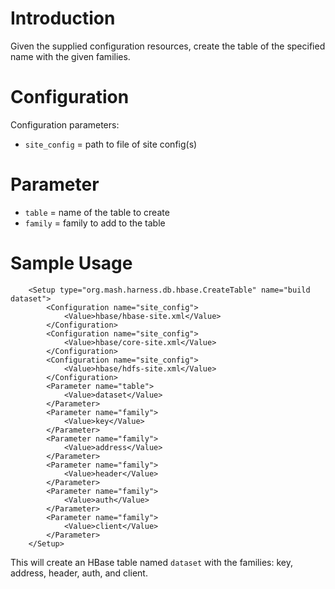 # Introduction #

Given the supplied configuration resources, create the table of the specified name with the given families.

# Configuration #
Configuration parameters:
  * `site_config` = path to file of site config(s)

# Parameter #
  * `table` = name of the table to create
  * `family` = family to add to the table

# Sample Usage #
```
    <Setup type="org.mash.harness.db.hbase.CreateTable" name="build dataset">
        <Configuration name="site_config">
            <Value>hbase/hbase-site.xml</Value>
        </Configuration>
        <Configuration name="site_config">
            <Value>hbase/core-site.xml</Value>
        </Configuration>
        <Configuration name="site_config">
            <Value>hbase/hdfs-site.xml</Value>
        </Configuration>
        <Parameter name="table">
            <Value>dataset</Value>
        </Parameter>
        <Parameter name="family">
            <Value>key</Value>
        </Parameter>
        <Parameter name="family">
            <Value>address</Value>
        </Parameter>
        <Parameter name="family">
            <Value>header</Value>
        </Parameter>
        <Parameter name="family">
            <Value>auth</Value>
        </Parameter>
        <Parameter name="family">
            <Value>client</Value>
        </Parameter>
    </Setup>
```

This will create an HBase table named `dataset` with the families: key, address, header, auth, and client.
